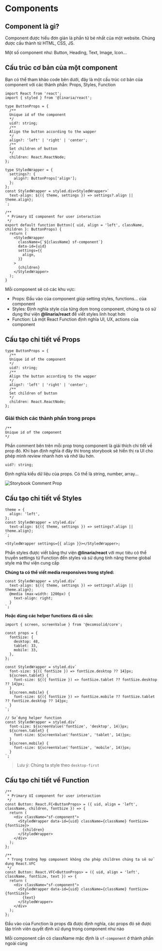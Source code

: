 # Components

## Component là gì?

Component được hiểu đơn giản là phần tử bé nhất của một website. Chúng được cấu thành từ HTML, CSS, JS.

Một số component như: Button, Heading, Text, Image, Icon...

## Cấu trúc cơ bản của một component

Bạn có thể tham khảo code bên dưới, đây là một cấu trúc cơ bản của component với các thành phần: Props, Styles, Function

```tsx
import React from 'react';
import { styled } from '@linaria/react';

type ButtonProps = {
  /**
  Unique id of the component
  */
  uid?: string;
  /**
  Align the button according to the wapper
  */
  align?: 'left' | 'right' | 'center';
  /**
  Set children of button
  */
  children: React.ReactNode;
};

type StyledWrapper = {
  settings?: {
    align?: ButtonProps['align'];
  };
};
const StyledWrapper = styled.div<StyledWrapper>`
  text-align: ${({ theme, settings }) => settings?.align || theme.align};
`;

/**
 * Primary UI component for user interaction
 */
export default function Button({ uid, align = 'left', className, children }: ButtonProps) {
  return (
    <StyledWrapper
      className={`${className} sf-component`}
      data-id={uid}
      settings={{
        align,
      }}
    >
      {children}
    </StyledWrapper>
  );
}
```

Mỗi component sẽ có các khu vực:

- Props: Đầu vào của component giúp setting styles, functions... của component
- Styles: Định nghĩa style của từng dom trong component, chúng ta có sử dụng thư viện **@linaria/react** để viết styles linh hoạt hơn
- Function: Là một React Function định nghĩa UI, UX, actions của component

## Cấu tạo chi tiết về Props

```tsx
type ButtonProps = {
  /**
  Unique id of the component
  */
  uid?: string;
  /**
  Align the button according to the wapper
  */
  align?: 'left' | 'right' | 'center';
  /**
  Set children of button
  */
  children: React.ReactNode;
};
```

### Giải thích các thành phần trong props

```tsx
/**
Unique id of the component
*/
```

Phần comment bên trên mỗi prop trong component là giải thích chi tiết về prop đó. Khi bạn định nghĩa ở đây thì trong storybook sẽ hiển thị ra UI cho phép mình review nhanh hơn và nhớ lâu hơn.

```tsx
uid?: string;
```

Định nghĩa kiểu dữ liệu của props. Có thể là string, number, array...

![Storybook Comment Prop](~@/assets/images/storybook-comment-prop.png)

## Cấu tạo chi tiết về Styles

```tsx
theme = {
  align: 'left',
};
const StyledWrapper = styled.div`
  text-align: ${({ theme, settings }) => settings?.align || theme.align};
`;

<StyledWrapper settings={{ align }}></StyledWrapper>;
```

Phần styles được viết bằng thư viện **@linaria/react** với mục tiêu có thể truyền settings từ Function đến styles và sử dụng tính năng theme global style mà thư viện cung cấp

**Chúng ta có thể viết media responsives trong styled:**

```tsx
const StyledWrapper = styled.div`
  text-align: ${({ theme, settings }) => settings?.align || theme.align};
  @media (max-width: 1200px) {
    text-align: right;
  }
`;
```

**Hoặc dùng các helper functions đã có sẵn:**

```tsx
import { screen, screenValue } from '@ecomsolid/core';

const props = {
  fontSize: {
    desktop: 48,
    tablet: 33,
    mobile: 33,
  },
};

const StyledWrapper = styled.div`
  font-size: ${({ fontSize }) => fontSize.desktop ?? 14}px;
  ${screen.tablet} {
    font-size: ${({ fontSize }) => fontSize.tablet ?? fontSize.desktop ?? 14}px;
  }
  ${screen.mobile} {
    font-size: ${({ fontSize }) => fontSize.mobile ?? fontSize.tablet ?? fontSize.desktop ?? 14}px;
  }
`;

// Sử dụng helper function
const StyledWrapper = styled.div`
  font-size: ${screenValue('fontSize', 'desktop', 14)}px;
  ${screen.tablet} {
    font-size: ${screenValue('fontSize', 'tablet', 14)}px;
  }
  ${screen.mobile} {
    font-size: ${screenValue('fontSize', 'mobile', 14)}px;
  }
`;
```

> Lưu ý: Chúng ta style theo `desktop-first`

## Cấu tạo chi tiết về Function

```tsx
/**
 * Primary UI component for user interaction
 */
const Button: React.FC<ButtonProps> = ({ uid, align = 'left', className, children, fontSize }) => {
  return (
    <div className="sf-component">
      <StyledWrapper data-id={uid} className={className} fontSize={fontSize}>
        {children}
      </StyledWrapper>
    </div>
  );
};

/**
 * Trong trường hợp component không cho phép children chúng ta sẽ sử dụng React.VFC
 */
const Button: React.VFC<ButtonProps> = ({ uid, align = 'left', className, fontSize, text }) => {
  return (
    <div className="sf-component">
      <StyledWrapper data-id={uid} className={className} fontSize={fontSize}>
        {text}
      </StyledWrapper>
    </div>
  );
};
```

Đầu vào của Function là props đã được định nghĩa, các props đó sẽ được lập trình viên quyết định xử dụng trong component như nào

Mỗi component cần có className mặc định là `sf-component` ở thành phần ngoài cùng
